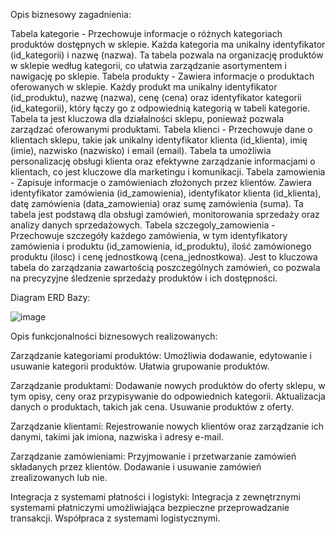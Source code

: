 Opis biznesowy zagadnienia:


Tabela kategorie - Przechowuje informacje o różnych kategoriach produktów dostępnych w sklepie. Każda kategoria ma unikalny identyfikator (id_kategorii) i nazwę (nazwa). Ta tabela pozwala na organizację produktów w sklepie według kategorii, co ułatwia zarządzanie asortymentem i nawigację po sklepie.
Tabela produkty - Zawiera informacje o produktach oferowanych w sklepie. Każdy produkt ma unikalny identyfikator (id_produktu), nazwę (nazwa), cenę (cena) oraz identyfikator kategorii (id_kategorii), który łączy go z odpowiednią kategorią w tabeli kategorie. Tabela ta jest kluczowa dla działalności sklepu, ponieważ pozwala zarządzać oferowanymi produktami.
Tabela klienci - Przechowuje dane o klientach sklepu, takie jak unikalny identyfikator klienta (id_klienta), imię (imie), nazwisko (nazwisko) i email (email). Tabela ta umożliwia personalizację obsługi klienta oraz efektywne zarządzanie informacjami o klientach, co jest kluczowe dla marketingu i komunikacji.
Tabela zamowienia - Zapisuje informacje o zamówieniach złożonych przez klientów. Zawiera identyfikator zamówienia (id_zamowienia), identyfikator klienta (id_klienta), datę zamówienia (data_zamowienia) oraz sumę zamówienia (suma). Ta tabela jest podstawą dla obsługi zamówień, monitorowania sprzedaży oraz analizy danych sprzedażowych.
Tabela szczegoly_zamowienia - Przechowuje szczegóły każdego zamówienia, w tym identyfikatory zamówienia i produktu (id_zamowienia, id_produktu), ilość zamówionego produktu (ilosc) i cenę jednostkową (cena_jednostkowa). Jest to kluczowa tabela do zarządzania zawartością poszczególnych zamówień, co pozwala na precyzyjne śledzenie sprzedaży produktów i ich dostępności.

Diagram ERD Bazy:


![image](https://github.com/maksiosmf/Bazy-Danych-Projekt/assets/136759557/e70acc36-a325-445b-aa09-153fbd180185)

Opis funkcjonalności biznesowych realizowanych:


Zarządzanie kategoriami produktów:
Umożliwia dodawanie, edytowanie i usuwanie kategorii produktów.
Ułatwia grupowanie produktów.

Zarządzanie produktami:
Dodawanie nowych produktów do oferty sklepu, w tym opisy, ceny oraz przypisywanie do odpowiednich kategorii.
Aktualizacja danych o produktach, takich jak cena.
Usuwanie produktów z oferty.

Zarządzanie klientami:
Rejestrowanie nowych klientów oraz zarządzanie ich danymi, takimi jak imiona, nazwiska i adresy e-mail.

Zarządzanie zamówieniami:
Przyjmowanie i przetwarzanie zamówień składanych przez klientów.
Dodawanie i usuwanie zamówień zrealizowanych lub nie.

Integracja z systemami płatności i logistyki:
Integracja z zewnętrznymi systemami płatniczymi umożliwiająca bezpieczne przeprowadzanie transakcji.
Współpraca z systemami logistycznymi.

